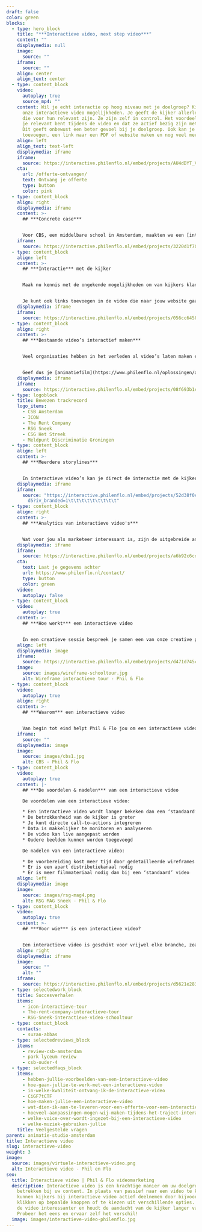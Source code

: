 ```yaml
---
draft: false
color: green
blocks:
  - type: hero_block
    title: "***Interactieve video, next step video***"
    content: ""
    displaymedia: null
    image:
      source: ""
    iframe:
      source: ""
    align: center
    align_text: center
  - type: content_block
    video:
      autoplay: true
      source_mp4: ""
    content: Wil je echt interactie op hoog niveau met je doelgroep? Kies dan voor
      onze interactieve video mogelijkheden. Je geeft de kijker allerlei keuzes
      die voor hun relevant zijn. Ze zijn zelf in control. Het voordeel is dat
      je relevant bent tijdens de video en dat ze actief bezig zijn met je merk.
      Dit geeft onbewust een beter gevoel bij je doelgroep. Ook kan je een quiz
      toevoegen, een link naar een PDF of website maken en nog veel meer.
    align: left
    align_text: text-left
    displaymedia: iframe
    iframe:
      source: https://interactive.philenflo.nl/embed/projects/AU4dDYT_VFMk?iv_branded=1
    cta:
      url: /offerte-ontvangen/
      text: Ontvang je offerte
      type: button
      color: pink
  - type: content_block
    align: right
    displaymedia: iframe
    content: >-
      ## ***Concrete case***


      Voor CBS, een middelbare school in Amsterdam, maakten we een [interactieve school tour](https://www.philenflo.nl/virtuele-school-rondleiding/). De open dagen spelen een essentiële rol voor de werving van nieuwe leerlingen voor de school. Met de interactieve tour kan het CBS zich 365 dagen per jaar presenteren aan groep 7 en 8-leerlingen en hun ouders. In de tour nemen leerlingen van de school je mee langs al het unieke aanbod dat het CBS te bieden heeft. Bijvoorbeeld de exacte en niet exacte vakken, sport en muziek en millennium skills. De kijker bepaald zelf welke routes hij doorloopt en welke onderdelen van het onderwijs of de school hij bekijkt. Bekijk hier het resultaat van de [interactieve tour voor CBS Amsterdam](https://www.philenflo.nl/portfolio/csb-amsterdam-interactieve-tour/).
    iframe:
      source: https://interactive.philenflo.nl/embed/projects/3220d1f70cb359a9fe46b9b5?iv_branded=1
  - type: content_block
    align: left
    content: >-
      ## ***Interactie*** met de kijker


      Maak nu kennis met de ongekende mogelijkheden om van kijkers klanten te maken. Kijkers kunnen bijvoorbeeld in de interactieve video op een KOOP NU knop klikken bij het tonen van een product.


      Je kunt ook links toevoegen in de video die naar jouw website gaat. In plaats van links naast de video, of eronder, zet je de links om op te klikken gewoon in de video. Integreer sociale media, polls, pdf-bestanden en meer… de mogelijkheden zijn ongekend!
    displaymedia: iframe
    iframe:
      source: https://interactive.philenflo.nl/embed/projects/056cc645807e8fbb85880c90?iv_branded=1
  - type: content_block
    align: right
    content: >-
      ## ***Bestaande video’s interactief maken***


      Veel organisaties hebben in het verleden al video’s laten maken en willen niet opnieuw investeren in nieuwe video of animatie. Met de interactieve video oplossingen van Phil & Flo hoeft dat ook niet, wij kunnen bestaande video’s interactief maken zodat ze een nieuw jasje krijgen en weer jaren meekunnen.


      Geef dus je [animatiefilm](https://www.philenflo.nl/oplossingen/animatie-laten-maken/) of [bedrijfsfilm](https://www.philenflo.nl/bedrijfsfilm-laten-maken/) een nieuwe dimensie en creëer onweerstaanbare interacties waar je maar wilt!
    displaymedia: iframe
    iframe:
      source: https://interactive.philenflo.nl/embed/projects/08f693b1e5172b3ebfa10e00?iv_branded=1
  - type: logoblock
    title: Bewezen trackrecord
    logo_items:
      - CSB Amsterdam
      - ICON
      - The Rent Company
      - RSG Sneek
      - CSG Het Streek
      - Meldpunt Discriminatie Groningen
  - type: content_block
    align: left
    content: >-
      ## ***Meerdere storylines***


      In interactieve video’s kan je direct de interactie met de kijker opzoeken. Je kan de kijker de keuze geven welke richting het wil opgaan in de animatiefilm, of welke informatie belangrijk is voor hem of haar. Daarnaast zorgt interactieve video ervoor dat je niet meerdere video’s hoeft te publiceren. Aangezien alles in één heldere videoplayer past. Dit kan perfect met een [virtuele tour](https://www.philenflo.nl/virtuele-tour/).
    displaymedia: iframe
    iframe:
      source: "https://interactive.philenflo.nl/embed/projects/52d38f0ece1d9c7c895589\
        d5?iv_branded=1\t\t\t\t\t\t\t\t\t"
  - type: content_block
    align: right
    content: >-
      ## ***Analytics van interactieve video's***


      Wat voor jou als marketeer interessant is, zijn de uitgebreide analytics mogelijkheden. Zo kan je zien waar de kijker op klikt. Je gaat patronen herkennen zoals je dat nu al in je website doet. Daarnaast zijn de links makkelijk en LIVE aan te passen door ons. Dat betekent dat je nooit meer iets offline hoeft te halen. Neem contact op met onze specialisten die je meer kunnen vertellen over interactieve video en interactieve animatie! Bel 085 -273 8331 of...
    displaymedia: iframe
    iframe:
      source: https://interactive.philenflo.nl/embed/projects/a6b92c6cdcf71d5f6e4f2e54?iv_branded=1
    cta:
      text: Laat je gegevens achter
      url: https://www.philenflo.nl/contact/
      type: button
      color: green
    video:
      autoplay: false
  - type: content_block
    video:
      autoplay: true
    content: >-
      ## ***Hoe werkt*** een interactieve video


      In een creatieve sessie bespreek je samen een van onze creative producers alle unieke, onderscheidende en belangrijke onderdelen die jouw school te bieden heeft. Op basis daarvan maakt de creative producer een zogeheten wireframe, waarin een overzicht staat hoe de interactieve film opgebouwd is en hoe alle onderdelen met elkaar verbonden zijn in een route. In overleg werken we toe naar het definitieve wireframe voor de interactieve film. Op de draaidag wordt dit wireframe gevolgd aan de hand van een [script](https://www.philenflo.nl/kennisbank/hoe-maak-je-een-videoscript/) en worden alle routes gefilmd. Onze editor verbindt alle toffe beelden en voegt de knoppen toe, zodat de kijker op een interactieve manier de video kan bekijken.
    align: left
    displaymedia: image
    iframe:
      source: https://interactive.philenflo.nl/embed/projects/d471d745c81adaa616ce9290?iv_branded=1
    image:
      source: images/wireframe-schooltour.jpg
      alt: Wireframe interactieve tour - Phil & Flo
  - type: content_block
    video:
      autoplay: true
    align: right
    content: >-
      ## ***Waarom*** een interactieve video


      Van begin tot eind helpt Phil & Flo jou om een interactieve video te maken die je jarenlang kan inzetten. In overzichtelijke statistieken zie je terug welke onderdelen van je tour het beste aanslaan bij de kijkers en hoe de video ervaren wordt. Onze [interactieve tours](https://www.philenflo.nl/virtuele-tour/) zijn grotendeels live aanpasbaar. Dit betekent dat we alle teksten en knoppen in een interactieve video kunnen aanpassen, zonder de film offline te halen. Zo kan je in een later stadium altijd belangrijke wijzigingen doorvoeren en een film actueel houden, zonder dure investeringen. Samen met Phil & Flo haal je het maximale uit je videomarketing door interactieve video.
    iframe:
      source: ""
    displaymedia: image
    image:
      source: images/cbs1.jpg
      alt: CBS - Phil & Flo
  - type: content_block
    video:
      autoplay: true
    content: |-
      ## ***De voordelen & nadelen*** van een interactieve video

      De voordelen van een interactieve video:

      * Een interactieve video wordt langer bekeken dan een ‘standaard’ video
      * De betrokkenheid van de kijker is groter
      * Je kunt directe call-to-actions integreren
      * Data is makkelijker te monitoren en analyseren
      * De video kan live aangepast worden
      * Oudere beelden kunnen worden toegevoegd

      De nadelen van een interactieve video:

      * De voorbereiding kost meer tijd door gedetailleerde wireframes
      * Er is een apart distributiekanaal nodig
      * Er is meer filmmateriaal nodig dan bij een ‘standaard’ video
    align: left
    displaymedia: image
    image:
      source: images/rsg-mag4.png
      alt: RSG MAG Sneek - Phil & Flo
  - type: content_block
    video:
      autoplay: true
    content: >-
      ## ***Voor wie*** is een interactieve video?


      Een interactieve video is geschikt voor vrijwel elke branche, zoals [innovatieve tech](https://www.philenflo.nl/branches/innovatieve-tech/), [zorg](https://www.philenflo.nl/branches/zorg-pharma/) en [onderwijs](https://www.philenflo.nl/branches/onderwijs-kunst-cultuur/). Het kan plaatsvinden in een ziekenhuis, school, hotel, brouwerij, fabriek of in de makelaardij, maar het kan ook ingezet worden in een stad of museum voor toerisme. Laat mensen over de hele wereld zien wat jij te bieden hebt. Met behulp van [video](https://www.philenflo.nl/oplossingen/video-laten-maken/), foto, [virtual reality](https://www.philenflo.nl/oplossingen/virtual-reality/) en [animatie](https://www.philenflo.nl/oplossingen/animatie-laten-maken/) kan jouw organisatie online bezocht worden. De mogelijkheden zijn eindeloos.
    align: right
    displaymedia: iframe
    image:
      source: ""
      alt: ""
    iframe:
      source: https://interactive.philenflo.nl/embed/projects/d5621e2835d285fdf02c56b6?iv_branded=1
  - type: selectedwork_block
    title: Succesverhalen
    items:
      - icon-interactieve-tour
      - The-rent-company-interactieve-tour
      - RSG-Sneek-interactieve-video-schooltour
  - type: contact_block
    contacts:
      - suzan-abbas
  - type: selectedreviews_block
    items:
      - review-csb-amsterdam
      - park lyceum review
      - csb-ouder-4
  - type: selectedfaqs_block
    items:
      - hebben-jullie-voorbeelden-van-een-interactieve-video
      - hoe-gaan-jullie-te-werk-met-een-interactieve-video
      - in-welke-kwaliteit-ontvang-ik-de-interactieve-video
      - CiGF7tCTF
      - hoe-maken-jullie-een-interactieve-video
      - wat-dien-ik-aan-te-leveren-voor-een-offerte-voor-een-interactieve-video
      - hoeveel-aanpassingen-mogen-wij-maken-tijdens-het-traject-interactieve-video
      - welke-voice-over-wordt-ingezet-bij-een-interactieve-video
      - welke-muziek-gebruiken-jullie
    title: Veelgestelde vragen
parent: animatie-studio-amsterdam
title: Interactieve video
slug: interactieve-video
weight: 3
image:
  source: images/virtuele-interactieve-video.png
  alt: Interactieve video - Phil en Flo
seo:
  title: Interactieve video | Phil & Flo videomarketing
  description: Interactieve video is een krachtige manier om uw doelgroep te
    betrekken bij uw content. In plaats van passief naar een video te kijken,
    kunnen kijkers bij interactieve video actief deelnemen door bijvoorbeeld te
    klikken op bepaalde knoppen of te kiezen uit verschillende opties. Dit maakt
    de video interessanter en houdt de aandacht van de kijker langer vast.
    Probeer het eens en ervaar zelf het verschil!
  image: images/interactieve-video-philenflo.jpg
---
```

